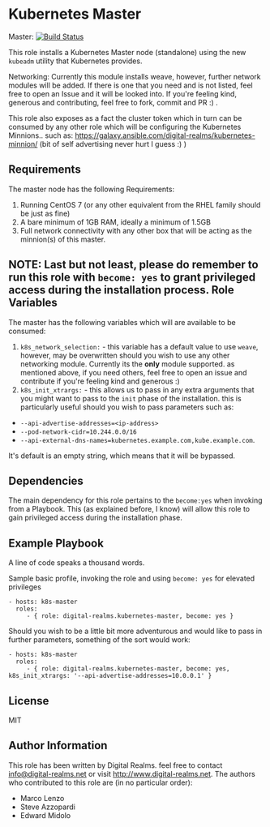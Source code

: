 Kubernetes Master
=========
Master: [![Build Status](https://travis-ci.org/digital-realms/ansible_role_kubernetes_master.svg?branch=master)](https://travis-ci.org/digital-realms/ansible_role_kubernetes_master)

This role installs a Kubernetes Master node (standalone) using the new `kubeadm` utility that Kubernetes provides.

Networking: Currently this module installs weave, however, further network modules will be added. If there is one that you need and is not listed, feel free to open an Issue and it will be looked into. If you're feeling kind, generous and contributing, feel free to fork, commit and PR :) .

This role also exposes as a fact the cluster token which in turn can be consumed by any other role which will be configuring the Kubernetes Minnions.. such as: <https://galaxy.ansible.com/digital-realms/kubernetes-minnion/> (bit of self advertising never hurt I guess :) )

Requirements
------------

The master node has the following Requirements:
1. Running CentOS 7 (or any other equivalent from the RHEL family should be just as fine)
2. A bare minimum of 1GB RAM, ideally a minimum of 1.5GB
3. Full network connectivity with any other box that will be acting as the minnion(s) of this master.

**NOTE:** Last but not least, please do remember to run this role with `become: yes` to grant privileged access during the installation process.
Role Variables
--------------

The master has the following variables which will are available to be consumed:
1. `k8s_network_selection:` - this variable has a default value to use `weave`, however, may be overwritten should you wish to use any other networking module. Currently its the **only** module supported. as mentioned above, if you need others, feel free to open an issue and contribute if you're feeling kind and generous :)
2. `k8s_init_xtrargs:` - this allows us to pass in any extra arguments that you might want to pass to the `init` phase of the installation. this is particularly useful should you wish to pass parameters such as:
  * `--api-advertise-addresses=<ip-address>`
  * `--pod-network-cidr=10.244.0.0/16`
  * `--api-external-dns-names=kubernetes.example.com,kube.example.com`.

  It's default is an empty string, which means that it will be bypassed.

Dependencies
------------

The main dependency for this role pertains to the `become:yes` when invoking from a Playbook. This (as explained before, I know) will allow this role to gain privileged access during the installation phase.

Example Playbook
----------------

A line of code speaks a thousand words.

Sample basic profile, invoking the role and using `become: yes` for elevated privileges

    - hosts: k8s-master
      roles:
         - { role: digital-realms.kubernetes-master, become: yes }

Should you wish to be a little bit more adventurous and would like to pass in further parameters, something of the sort would work:

    - hosts: k8s-master
      roles:
         - { role: digital-realms.kubernetes-master, become: yes, k8s_init_xtrargs: '--api-advertise-addresses=10.0.0.1' }

License
-------

MIT

Author Information
------------------

This role has been written by Digital Realms. feel free to contact <info@digital-realms.net> or visit <http://www.digital-realms.net>. The authors who contributed to this role are (in no particular order):
* Marco Lenzo
* Steve Azzopardi
* Edward Midolo
